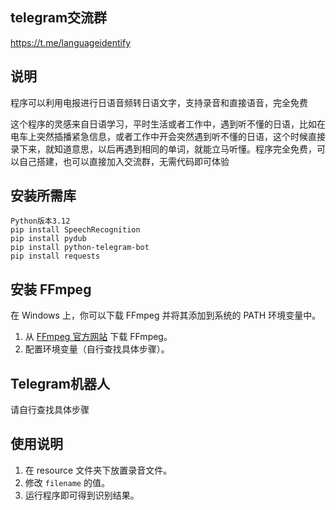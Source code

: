 ## telegram交流群 
https://t.me/languageidentify
## 说明
程序可以利用电报进行日语音频转日语文字，支持录音和直接语音，完全免费  

这个程序的灵感来自日语学习，平时生活或者工作中，遇到听不懂的日语，比如在电车上突然插播紧急信息，或者工作中开会突然遇到听不懂的日语，这个时候直接录下来，就知道意思，以后再遇到相同的单词，就能立马听懂。程序完全免费，可以自己搭建，也可以直接加入交流群，无需代码即可体验
## 安装所需库

```
Python版本3.12
pip install SpeechRecognition
pip install pydub
pip install python-telegram-bot
pip install requests

```

## 安装 FFmpeg

在 Windows 上，你可以下载 FFmpeg 并将其添加到系统的 PATH 环境变量中。

1. 从 [FFmpeg 官方网站](https://ffmpeg.org/download.html) 下载 FFmpeg。
2. 配置环境变量（自行查找具体步骤）。

## Telegram机器人
请自行查找具体步骤

## 使用说明

1. 在 resource 文件夹下放置录音文件。
2. 修改 `filename` 的值。
3. 运行程序即可得到识别结果。
